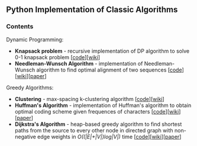 <h2>Python Implementation of Classic Algorithms</h2>

<h3>Contents</h3>
<p>Dynamic Programming:</p>
<ul>
  <li><b>Knapsack problem</b> - recursive implementation of DP algorithm to solve 0-1 knapsack problem [<a href="knapsack.py">code</a>][<a href="https://en.wikipedia.org/wiki/Knapsack_problem">wiki</a>]</li>
  <li><b>Needleman-Wunsch Algorithm</b> - implementation of Needleman-Wunsch algorithm to find optimal alignment of two sequences [<a href="knapsack.py">code</a>][<a href="https://en.wikipedia.org/wiki/Needleman–Wunsch_algorithm">wiki</a>][<a href="http://www.sciencedirect.com/science/article/pii/0022283670900574?via%3Dihub">paper</a>]</li>
 </ul>
<p>Greedy Algorithms:</p>
<ul>
  <li><b>Clustering</b> - max-spacing k-clustering algorithm [<a href="knapsack.py">code</a>][<a href="https://en.wikipedia.org/wiki/Knapsack_problem">wiki</a>]</li>
  <li><b>Huffman's Algorithm</b> - implementation of Huffman's algorithm to obtain optimal coding scheme given frequences of characters [<a href="huffman.py">code</a>][<a href="https://en.wikipedia.org/wiki/Huffman_coding">wiki</a>][<a href="http://compression.ru/download/articles/huff/huffman_1952_minimum-redundancy-codes.pdf">paper</a>]</li>
  <li><b>Dijkstra's Algorithm</b> - heap-based greedy algorithm to find shortest paths from the source to every other node in directed graph with non-negative edge weights in <i>O((|E|+|V|)log|V|)</i> time  [<a href="knapsack.py">code</a>][<a href="https://en.wikipedia.org/wiki/Dijkstra%27s_algorithm">wiki</a>][<a href="http://www-m3.ma.tum.de/foswiki/pub/MN0506/WebHome/dijkstra.pdf">paper</a>]</li>
</ul>
